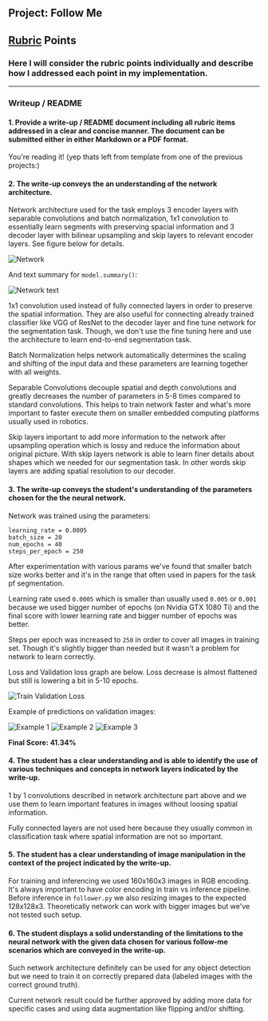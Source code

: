## Project: Follow Me

[//]: # (Image References)

[network_fancy]: ./results/network_fancy.png
[network]: ./results/network.png
[train_val_loss]: ./results/train_val_loss.png
[example_1]: ./results/example_1.png
[example_2]: ./results/example_2.png
[example_3]: ./results/example_3.png

## [Rubric](https://review.udacity.com/#!/rubrics/1155/view) Points
### Here I will consider the rubric points individually and describe how I addressed each point in my implementation.  

---
### Writeup / README

#### 1. Provide a write-up / README document including all rubric items addressed in a clear and concise manner. The document can be submitted either in either Markdown or a PDF format.

You're reading it! (yep thats left from template from one of the previous projects:)

#### 2. The write-up conveys the an understanding of the network architecture.

Network architecture used for the task employs 3 encoder layers with separable convolutions and batch normalization, 1x1 convolution to essentially learn segments with preserving spacial information and 3 decoder layer with bilinear upsampling and skip layers to relevant encoder layers. See figure below for details.

![Network][network_fancy]

And text summary for `model.summary()`:

![Network text][network]

1x1 convolution used instead of fully connected layers in order to preserve the spatial information. They are also useful for connecting already trained classifier like VGG of ResNet to the decoder layer and fine tune network for the segmentation task. Though, we don't use the fine tuning here and use the architecture to learn end-to-end segmentation task.

Batch Normalization helps network automatically determines the scaling and shifting of the input data and these parameters are learning together with all weights.

Separable Convolutions decouple spatial and depth convolutions and greatly decreases the number of parameters in 5-8 times compared to standard convolutions. This helps to train network faster and what's more important to faster execute them on smaller embedded computing platforms usually used in robotics.

Skip layers important to add more information to the network after upsampling operation which is lossy and reduce the information about original picture. With skip layers network is able to learn finer details about shapes which we needed for our segmentation task. In other words skip layers are adding spatial resolution to our decoder.


#### 3. The write-up conveys the student's understanding of the parameters chosen for the the neural network.

Network was trained using the parameters:

```
learning_rate = 0.0005
batch_size = 20
num_epochs = 40
steps_per_epoch = 250
```

After experimentation with various params we've found that smaller batch size works better and it's in the range that often used in papers for the task pf segmentation.

Learning rate used `0.0005` which is smaller than usually used `0.005` or `0.001` because we used bigger number of epochs (on Nvidia GTX 1080 Ti) and the final score with lower learning rate and bigger number of epochs was better.

Steps per epoch was increased to `250` in order to cover all images in training set. Though it's slightly bigger than needed but it wasn't a problem for network to learn correctly.

Loss and Validation loss graph are below. Loss decrease is almost flattened but still is lowering a bit in 5-10 epochs.

![Train Validation Loss][train_val_loss]

Example of predictions on validation images:

![Example 1][example_1]
![Example 2][example_2]
![Example 3][example_3]

**Final Score: 41.34%**

#### 4. The student has a clear understanding and is able to identify the use of various techniques and concepts in network layers indicated by the write-up.

1 by 1 convolutions described in network architecture part above and we use them to learn important features in images without loosing spatial information.

Fully connected layers are not used here because they usually common in classification task where spatial information are not so important.

#### 5. The student has a clear understanding of image manipulation in the context of the project indicated by the write-up.

For training and inferencing we used 160x160x3 images in RGB encoding. It's always important to have color encoding in train vs inference pipeline. Before inference in `follower.py` we also resizing images to the expected 128x128x3. Theoretically network can work with bigger images but we've not tested such setup.

#### 6. The student displays a solid understanding of the limitations to the neural network with the given data chosen for various follow-me scenarios which are conveyed in the write-up.

Such network architecture definitely can be used for any object detection but we need to train it on correctly prepared data (labeled images with the correct ground truth).

Current network result could be further approved by adding more data for specific cases and using data augmentation like flipping and/or shifting.
